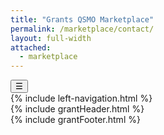 ```yaml
---
title: "Grants QSMO Marketplace"
permalink: /marketplace/contact/
layout: full-width
attached:
  - marketplace
---
```


<div class="grid-container">
<button class="menu-toggle" onclick="toggleSidebar()">☰</button>
  <div id="esgms-header" class="grid-row">
    {% include left-navigation.html %}
   <div class="column-left desktop:grid-col-9">
      {% include grantHeader.html %}
    <div class="home-content">
      <!-- ---<p>
      Are you considering modernizing your grants solutions or services? We want to hear from you! Reach out to us at
      <a class="email-link" href="mailto:GrantsQSMO@hhs.gov">GrantsQSMO@hhs.gov</a>, and here's how we can assist you:
      </p>
      <div class="bullet-section">
      <ul>
        <li>Schedule a meeting or share tailored insights about using the Grants QSMO Marketplace, including grants management solutions and services for federal agencies.</li>
        <li>Provide answers to any questions not covered in our Frequently Asked Questions (FAQs).</li>
        <li>Gather your feedback to enhance our website and services.</li>
      </ul>
      </div>
      <p>We look forward to supporting your grants modernization journey!</p>
      <div class="newsletter-section">
        <div class="left-box">
          Stay Up to Date with<br />Grants QSMO!<br />
          <button type="button" id="sendEmail">(click here)</button>
        </div>
        <div class="right-box">
          Subscribe to our newsletter and get Grants QSMO news and updates delivered right to your inbox.
        </div>
      </div>
      <p class="note">
      *Clicking the button above creates a pre-filled email—simply review and hit send!
      </p>-->
      </div>
      {% include grantFooter.html %}
    </div> 
  </div>
</div>

<script>
  document.getElementById("sendEmail").addEventListener("click", function () {
    const email = "GrantsQSMO@hhs.gov";
    const subject = "Modernizing Grants Solutions & Services";
    const body = `Are you considering modernizing your grants solutions or services? We want to hear from you! Here’s how we can assist:

• Schedule a meeting or discuss tailored insights about using the Grants QSMO Marketplace.
• Provide answers to questions not covered in our FAQs.
• Gather your feedback to enhance our website and services.

We look forward to supporting your grants modernization journey!`;

    const mailto = 
      `mailto:${email}` +
      `?subject=${encodeURIComponent(subject)}` +
      `&body=${encodeURIComponent(body)}`;

    window.location.href = mailto;
  });
</script>
